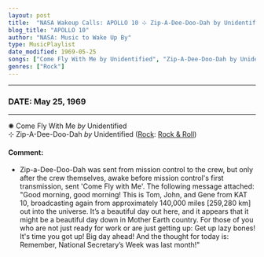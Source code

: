 ```yaml
---
layout: post
title:  "NASA Wakeup Calls: APOLLO 10 ⊹ Zip-A-Dee-Doo-Dah by Unidentified ✧ May 25, 1969"
blog_title: "APOLLO 10"
author: "NASA: Music to Wake Up By"
type: MusicPlaylist
date_modified: 1969-05-25
songs: ["Come Fly With Me by Unidentified", "Zip-A-Dee-Doo-Dah by Unidentified"]
genres: ["Rock"]
---
```


----
### DATE: May 25, 1969
----
✺ Come Fly With Me *by* Unidentified  <a target="blank_" href="https://www.discogs.com/label/784508-Come-Fly-With-Me">
    <i class="fas fa-compact-disc"
       title="Discogs entry for this song"
       alt="Discogs entry for this song"
       style="font-size: 1.1em;"></i></a>
      &nbsp;<br />
⊹ Zip-A-Dee-Doo-Dah *by* Unidentified ([Rock](https://www.discogs.com/genre/Rock): [Rock & Roll](https://www.discogs.com/style/Rock%20%26%20Roll)) <a target="blank_" href="https://www.discogs.com/Max-Merritt-And-The-Meteors-Zip-A-Dee-Doo-Dah/master/450244">
    <i class="fas fa-compact-disc"
       title="Discogs entry for this song"
       alt="Discogs entry for this song"
       style="font-size: 1.1em;"></i></a>
    

#### Comment:
* Zip-a-Dee-Doo-Dah was sent from mission control to the crew, but only after the crew themselves, awake before mission control's first transmission, sent 'Come Fly with Me'. The following message attached: "Good morning, good morning! This is Tom, John, and Gene from KAT 10, broadcasting again from approximately 140,000 miles [259,280 km] out into the universe. It’s a beautiful day out here, and it appears that it might be a beautiful day down in Mother Earth country. For those of you who are not just ready for work or are just getting up: Get up lazy bones! It's time you got up! Big day ahead! And the thought for today is: Remember, National Secretary’s Week was last month!"




<br/>
<center>
	<a target="_blank"
	   href="https://twitter.com/intent/tweet?hashtags=Space,NASA,Playlist,NASAWakeupCalls,SpaceProgram&text=🚀 {{ page.author}}, '{{ page.songs.first }}' {{ page.title }}, {{ site.url }}{{ page.url }}&via=nasawakeupcalls"><i class="fab fa-twitter" title="Tweet this page" alt="Tweet this page" style="font-size: 1.3em;"></i></a>
	&nbsp; 	<i class="fas fa-user-astronaut" style="font-size: 1.5em;"></i> &nbsp;
    <a id="custom_amazon_link"
       type="amzn" search="#"
       category="popular music">
    <i class="fab fa-amazon" style="font-size: 1.3em;"></i></a>
</center>

<!-- Randomly resolve an individual entry from a song array -->
<script src="/assets/javascript/seedrandom.min.js"></script>
<script>
  var wake_me_up = ["Come Fly With Me by Unidentified", "Zip-A-Dee-Doo-Dah by Unidentified"];
  var prng = new Math.seedrandom();
  function randomSong() {
    song = wake_me_up[Math.floor(Math.random() * wake_me_up.length)];
    var amazon_link = document.getElementById("custom_amazon_link");
    amazon_link.setAttribute("search", song);
  }
  window.onload = randomSong();
</script>
